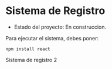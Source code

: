 <H1> Sistema de Registro </H1>

- Estado del proyecto: En construccion.

Para ejecutar el sistema, debes poner:

```npm install react```

Sistema de registro 2
